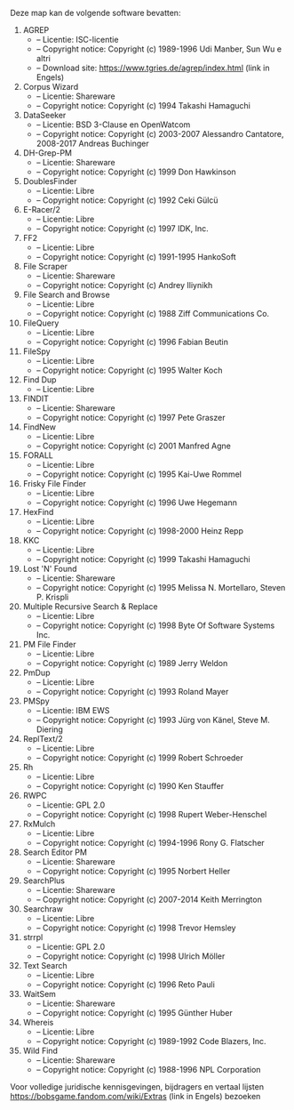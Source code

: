 ﻿Deze map kan de volgende software bevatten:

1. AGREP
   - – Licentie: ISC-licentie
   - – Copyright notice: Copyright (c) 1989-1996 Udi Manber, Sun Wu e altri
   - – Download site: https://www.tgries.de/agrep/index.html (link in Engels)
2. Corpus Wizard
   - – Licentie: Shareware
   - – Copyright notice: Copyright (c) 1994 Takashi Hamaguchi
3. DataSeeker
   - – Licentie: BSD 3-Clause en OpenWatcom
   - – Copyright notice: Copyright (c) 2003-2007 Alessandro Cantatore, 2008-2017 Andreas Buchinger
4. DH-Grep-PM
   - – Licentie: Shareware
   - – Copyright notice: Copyright (c) 1999 Don Hawkinson
5. DoublesFinder
   - – Licentie: Libre
   - – Copyright notice: Copyright (c) 1992 Ceki Gülcü
6. E-Racer/2
   - – Licentie: Libre
   - – Copyright notice: Copyright (c) 1997 IDK, Inc.
7. FF2
   - – Licentie: Libre
   - – Copyright notice: Copyright (c) 1991-1995 HankoSoft
8. File Scraper
   - – Licentie: Shareware
   - – Copyright notice: Copyright (c) Andrey Iliynikh
9. File Search and Browse
   - – Licentie: Libre
   - – Copyright notice: Copyright (c) 1988 Ziff Communications Co.
10. FileQuery
    - – Licentie: Libre
    - – Copyright notice: Copyright (c) 1996 Fabian Beutin
11. FileSpy
    - – Licentie: Libre
    - – Copyright notice: Copyright (c) 1995 Walter Koch
12. Find Dup
    - – Licentie: Libre
13. FINDIT
    - – Licentie: Shareware
    - – Copyright notice: Copyright (c) 1997 Pete Graszer
14. FindNew
    - – Licentie: Libre
    - – Copyright notice: Copyright (c) 2001 Manfred Agne
15. FORALL
    - – Licentie: Libre
    - – Copyright notice: Copyright (c) 1995 Kai-Uwe Rommel
16. Frisky File Finder
    - – Licentie: Libre
    - – Copyright notice: Copyright (c) 1996 Uwe Hegemann
17. HexFind
    - – Licentie: Libre
    - – Copyright notice: Copyright (c) 1998-2000 Heinz Repp
18. KKC
    - – Licentie: Libre
    - – Copyright notice: Copyright (c) 1999 Takashi Hamaguchi
19. Lost 'N' Found
    - – Licentie: Shareware
    - – Copyright notice: Copyright (c) 1995 Melissa N. Mortellaro, Steven P. Krispli
20. Multiple Recursive Search & Replace
    - – Licentie: Libre
    - – Copyright notice: Copyright (c) 1998 Byte Of Software Systems Inc.
21. PM File Finder
    - – Licentie: Libre
    - – Copyright notice: Copyright (c) 1989 Jerry Weldon
22. PmDup
    - – Licentie: Libre
    - – Copyright notice: Copyright (c) 1993 Roland Mayer
23. PMSpy
    - – Licentie: IBM EWS
    - – Copyright notice: Copyright (c) 1993 Jürg von Känel, Steve M. Diering
24. ReplText/2
    - – Licentie: Libre
    - – Copyright notice: Copyright (c) 1999 Robert Schroeder
25. Rh
    - – Licentie: Libre
    - – Copyright notice: Copyright (c) 1990 Ken Stauffer
26. RWPC
    - – Licentie: GPL 2.0
    - – Copyright notice: Copyright (c) 1998 Rupert Weber-Henschel
27. RxMulch
    - – Licentie: Libre
    - – Copyright notice: Copyright (c) 1994-1996 Rony G. Flatscher
28. Search Editor PM
    - – Licentie: Shareware
    - – Copyright notice: Copyright (c) 1995 Norbert Heller
29. SearchPlus
    - – Licentie: Shareware
    - – Copyright notice: Copyright (c) 2007-2014 Keith Merrington
30. Searchraw
    - – Licentie: Libre
    - – Copyright notice: Copyright (c) 1998 Trevor Hemsley
31. strrpl
    - – Licentie: GPL 2.0
    - – Copyright notice: Copyright (c) 1998 Ulrich Möller
32. Text Search
    - – Licentie: Libre
    - – Copyright notice: Copyright (c) 1996 Reto Pauli
33. WaitSem
    - – Licentie: Shareware
    - – Copyright notice: Copyright (c) 1995 Günther Huber
34. Whereis
    - – Licentie: Libre
    - – Copyright notice: Copyright (c) 1989-1992 Code Blazers, Inc.
35. Wild Find
    - – Licentie: Shareware
    - – Copyright notice: Copyright (c) 1988-1996 NPL Corporation

Voor volledige juridische kennisgevingen, bijdragers en vertaal lijsten https://bobsgame.fandom.com/wiki/Extras (link in Engels) bezoeken
